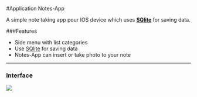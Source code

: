 #Application Notes-App

A simple note taking app pour IOS device which uses [**SQlite**](https://github.com/stephencelis/SQLite.swift) for saving data.


###Features

- Side menu with list categories
- Use [SQlite](https://github.com/stephencelis/SQLite.swift "SQlite") for saving data
- Notes-App can insert or take photo to your note


------------


### Interface

[![](https://media.giphy.com/media/3ohjUYLpuFFABZKD4I/giphy.gif)](https://media.giphy.com/media/3ohjUYLpuFFABZKD4I/giphy.gif)
